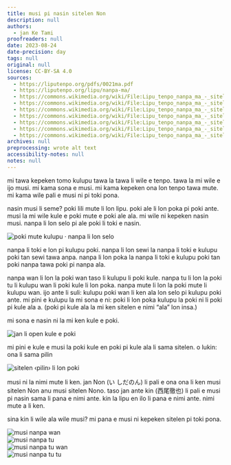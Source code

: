 ```yaml
---
title: musi pi nasin sitelen Non
description: null
authors:
  - jan Ke Tami
proofreaders: null
date: 2023-08-24
date-precision: day
tags: null
original: null
license: CC-BY-SA 4.0
sources:
  - https://liputenpo.org/pdfs/0021ma.pdf
  - https://liputenpo.org/lipu/nanpa-ma/
  - https://commons.wikimedia.org/wiki/File:Lipu_tenpo_nanpa_ma_-_sitelen_Non_01.png
  - https://commons.wikimedia.org/wiki/File:Lipu_tenpo_nanpa_ma_-_sitelen_Non_02.png
  - https://commons.wikimedia.org/wiki/File:Lipu_tenpo_nanpa_ma_-_sitelen_Non_03.png
  - https://commons.wikimedia.org/wiki/File:Lipu_tenpo_nanpa_ma_-_sitelen_Non_(akesi).png
  - https://commons.wikimedia.org/wiki/File:Lipu_tenpo_nanpa_ma_-_sitelen_Non_(kala).png
  - https://commons.wikimedia.org/wiki/File:Lipu_tenpo_nanpa_ma_-_sitelen_Non_(pipi).png
  - https://commons.wikimedia.org/wiki/File:Lipu_tenpo_nanpa_ma_-_sitelen_Non_(waso).png
archives: null
preprocessing: wrote alt text
accessibility-notes: null
notes: null
---
```


mi tawa kepeken tomo kulupu tawa la tawa li wile e tenpo. tawa la mi wile e ijo musi. mi kama sona e musi. mi kama kepeken ona lon tenpo tawa mute. mi kama wile pali e musi ni pi toki pona.

nasin musi li seme? poki lili mute li lon lipu. poki ale li lon poka pi poki ante. musi la mi wile kule e poki mute e poki ale ala. mi wile ni kepeken nasin musi. nanpa li lon selo pi ale poki li toki e nasin.

![poki mute kulupu · nanpa li lon selo](https://upload.wikimedia.org/wikipedia/commons/4/46/Lipu_tenpo_nanpa_ma_-_sitelen_Non_01.png)

nanpa li toki e lon pi kulupu poki. nanpa li lon sewi la nanpa li toki e kulupu poki tan sewi tawa anpa. nanpa li lon poka la nanpa li toki e kulupu poki tan poki nanpa tawa poki pi nanpa ala.

nanpa wan li lon la poki wan taso li kulupu li poki kule. nanpa tu li lon la poki tu li kulupu wan li poki kule li lon poka. nanpa mute li lon la poki mute li kulupu wan. ijo ante li suli: kulupu poki wan li ken ala lon selo pi kulupu poki ante. mi pini e kulupu la mi sona e ni: poki li lon poka kulupu la poki ni li poki pi kule ala a. (poki pi kule ala la mi ken sitelen e nimi “ala” lon insa.)

mi sona e nasin ni la mi ken kule e poki.

![jan li open kule e poki](https://upload.wikimedia.org/wikipedia/commons/2/20/Lipu_tenpo_nanpa_ma_-_sitelen_Non_02.png)

mi pini e kule e musi la poki kule en poki pi kule ala li sama sitelen. o lukin: ona li sama pilin

![sitelen ‹pilin› li lon poki](https://upload.wikimedia.org/wikipedia/commons/b/b8/Lipu_tenpo_nanpa_ma_-_sitelen_Non_03.png)

musi ni la nimi mute li ken. jan Non (い しだのん) li pali e ona ona li ken musi sitelen Non anu musi sitelen Nono. taso jan ante kin (西尾徹也) li pali e musi pi nasin sama li pana e nimi ante. kin la lipu en ilo li pana e nimi ante. nimi mute a li ken.

sina kin li wile ala wile musi? mi pana e musi ni kepeken sitelen pi toki pona.

![musi nanpa wan](https://upload.wikimedia.org/wikipedia/commons/0/05/Lipu_tenpo_nanpa_ma_-_sitelen_Non_%28akesi%29.png)  
![musi nanpa tu](https://upload.wikimedia.org/wikipedia/commons/9/9d/Lipu_tenpo_nanpa_ma_-_sitelen_Non_%28kala%29.png)  
![musi nanpa tu wan](https://upload.wikimedia.org/wikipedia/commons/0/05/Lipu_tenpo_nanpa_ma_-_sitelen_Non_%28pipi%29.png)  
![musi nanpa tu tu](https://upload.wikimedia.org/wikipedia/commons/9/9e/Lipu_tenpo_nanpa_ma_-_sitelen_Non_%28waso%29.png)